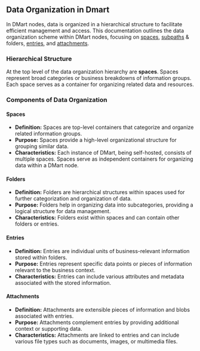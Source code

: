## Data Organization in Dmart

In DMart nodes, data is organized in a hierarchical structure to facilitate efficient management and access. This documentation outlines the data organization scheme within DMart nodes, focusing on [spaces](Space), [subpaths](Subpath) & folders, [entries](Entries), and [attachments](Attachments).

### Hierarchical Structure

At the top level of the data organization hierarchy are **spaces**. Spaces represent broad categories or business breakdowns of information groups. Each space serves as a container for organizing related data and resources.

### Components of Data Organization

#### Spaces

- **Definition:** Spaces are top-level containers that categorize and organize related information groups.
- **Purpose:** Spaces provide a high-level organizational structure for grouping similar data.
- **Characteristics:** Each instance of DMart, being self-hosted, consists of multiple spaces. Spaces serve as independent containers for organizing data within a DMart node.

#### Folders

- **Definition:** Folders are hierarchical structures within spaces used for further categorization and organization of data.
- **Purpose:** Folders help in organizing data into subcategories, providing a logical structure for data management.
- **Characteristics:** Folders exist within spaces and can contain other folders or entries.

#### Entries

- **Definition:** Entries are individual units of business-relevant information stored within folders.
- **Purpose:** Entries represent specific data points or pieces of information relevant to the business context.
- **Characteristics:** Entries can include various attributes and metadata associated with the stored information.

#### Attachments

- **Definition:** Attachments are extensible pieces of information and blobs associated with entries.
- **Purpose:** Attachments complement entries by providing additional context or supporting data.
- **Characteristics:** Attachments are linked to entries and can include various file types such as documents, images, or multimedia files.
